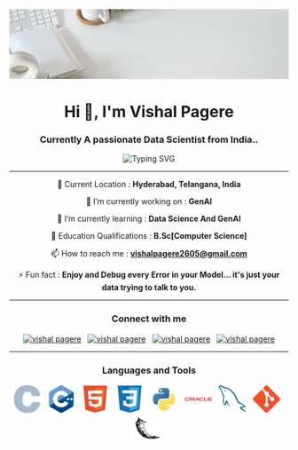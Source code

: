<img src="./CoverBanner.gif" width="1000" autoplay="true" />
<h1 align="center">Hi 👋, I'm Vishal Pagere</h1>
<h3 align="center">Currently A passionate Data Scientist from India..</h3>
<p align="center">
  <img src="https://readme-typing-svg.herokuapp.com?font=Fira+Code&size=25&pause=1000&color=1AB4F9&center=true&vCenter=true&width=800&lines=Aspiring+Data+Scientist+%7C+AI%2C+ML%2C+NLP%2C+Deep+Learning;Power+BI+%7C+GenAI+Explorer;Feel+Free+to+Connect!" alt="Typing SVG" />
</p>

<hr>
<div align="center" >
  
 📍 Current Location : **Hyderabad, Telangana, India**

 🔭 I’m currently working on : **GenAI**

 🌱 I’m currently learning : **Data Science And GenAI**

 📝 Education Qualifications : **B.Sc[Computer Science]**

 📫 How to reach me : **vishalpagere2605@gmail.com**

 ⚡ Fun fact : **Enjoy and Debug every Error in your Model... it's just your data trying to talk to you.**
  
 
</div>
<hr>


<h3 align="center">Connect with me</h3>
<p align="center">
    <a href="www.linkedin.com/in/vishalpagere" target="blank"><img align="center"
            src="https://raw.githubusercontent.com/rahuldkjain/github-profile-readme-generator/master/src/images/icons/Social/linked-in-alt.svg"
            alt="vishal pagere" height="40" width="40" /></a> &nbsp;
    <a href="https://fb.com/vishal pagere" target="blank"><img align="center"
            src="https://raw.githubusercontent.com/rahuldkjain/github-profile-readme-generator/master/src/images/icons/Social/facebook.svg"
            alt="vishal pagere" height="40" width="40" /></a> &nbsp;
    <a href="https://instagram.com/vishal_.pagere" target="blank"><img align="center"
            src="https://raw.githubusercontent.com/rahuldkjain/github-profile-readme-generator/master/src/images/icons/Social/instagram.svg"
            alt="vishal pagere" height="40" width="40" /></a> &nbsp;
    <a href="https://wa.link/1gvaua" target="blank"><img align="center"
            src="https://raw.githubusercontent.com/rahuldkjain/github-profile-readme-generator/master/src/images/icons/Social/whatsapp.svg"
            alt="vishal pagere" height="40" width="40" /></a>
    
</p>
<hr>
<h3 align="center">Languages and Tools</h3>
<p align="center"> 
      <img src="https://raw.githubusercontent.com/devicons/devicon/master/icons/c/c-original.svg"
            alt="c" width="50" height="50" /> &nbsp;
      <img
            src="https://raw.githubusercontent.com/devicons/devicon/master/icons/cplusplus/cplusplus-original.svg"
            alt="cplusplus" width="50" height="50" /> &nbsp;
      <img
            src="https://raw.githubusercontent.com/devicons/devicon/master/icons/html5/html5-original.svg"
            alt="html5" width="50" height="50" /> &nbsp;
      <img
            src="https://raw.githubusercontent.com/devicons/devicon/master/icons/css3/css3-original.svg"
            alt="css3" width="50" height="50" /> &nbsp;
      <img 
            src="https://raw.githubusercontent.com/devicons/devicon/master/icons/python/python-original.svg" alt="python"
            width="50" height="50" /> &nbsp;
      <img 
            src="https://raw.githubusercontent.com/devicons/devicon/master/icons/oracle/oracle-original.svg"
            alt="oracle" width="50" height="50" /> &nbsp;
      <img
            src="https://raw.githubusercontent.com/devicons/devicon/master/icons/mysql/mysql-original.svg"
            alt="mysql" width="50" height="50" /> &nbsp;
      <img
            src="https://raw.githubusercontent.com/devicons/devicon/master/icons/git/git-original.svg"
            alt="git" width="50" height="50" /> &nbsp;
      <img
            src="https://raw.githubusercontent.com/devicons/devicon/master/icons/flask/flask-original.svg"
            alt="git" width="50" height="50" /> &nbsp;
</p>



